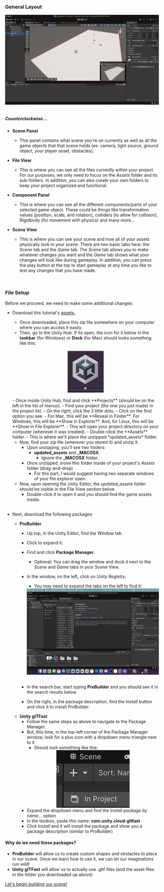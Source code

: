 ### General Layout

<img style="display: block; margin-left: auto; margin-right: auto;" src="unity_component.png" alt="Unity Editor Home Page">
<br/>

##### Counterclockwise...

* **Scene Panel**
    - This panel contains what scene you're on currently as well as all the game objects that that scene holds (ex: camera, light source, ground object, your player asset, obstacles).

* **File View**
    - This is where you can see all the files currently within your project. For our purposes, we only need to focus on the *Assets* folder and its sub-folders. In addition, you can also create your own folders to keep your project organized and functional.

* **Component Panel**
    - This is where you can see all the different components/parts of your selected game object. These could be things like transformation values (position, scale, and rotation), colliders (to allow for collision), Rigidbody (for movement with physics) and many more...

* **Scene View**
    - This is where you can see your scene and how all of your assets physically look in your scene. There are two basic tabs here: the *Scene* tab and the *Game* tab. The *Scene* tab allows you to make whatever changes you want and the *Game* tab shows what your changes will look like during gameplay. In addition, you can press the play button at the top to start gameplay at any time you like to test any changes that you have made.

</br>

### File Setup

Before we proceed, we need to make some additional changes:
- Download this tutorial's [assets.](https://drive.google.com/uc?export=download&id=1ucsgriZxbajK0LKflfUpLJHT86DQlHgI)
    - Once downloaded, place this zip file somewhere on your computer where you can access it easily.
    - Then, go to the Unity Hub. If its open, the icon for it below in the **taskbar** (for Windows) or **Dock** (for Mac) should looks something like this:
    <br/>
    <img style="display: block; margin-left: auto; margin-right: auto;" src="./groundwork_photos/step_87.png" alt="Unity Editor Home Page">
    <br/>
    - Once inside Unity Hub, find and click **Projects** (should be on the left in the list of menus).
    - Find your project (the one you just made) in the project list.
    - On the right, click the 3 little dots.
    - Click on the first option you see.
        - For Mac, this will be **Reveal in Finder**. For Windows, this will be **Show in Explorer**. And, for Linux, this will be **Show in File Explorer**.
    - This will open your project directory on your computer (wherever it was created).
    - Double-click the **Assets** folder.
        - This is where we'll place the unzipped *updated_assets* folder.
    <br/>

    - Now, find your zip file (wherever you stored it) and unzip it.
        - Upon unzipping, you'll see two folders: 
            - **updated_assets** and **_MACOSX**.
                - Ignore the **_MACOSX** folder.
        - Once unzipped, move this folder inside of your project's *Assets* folder (drag-and-drop)
            - For this part, I would suggest having two separate windows of your file explorer open.
    - Now, upon opening the Unity Editor, the *updated_assets* folder should be visible in the File View section below.
        - Double-click it to open it and you should find the game assets inside.
        <br/>
- Next, download the following packages:
    - **ProBuilder** 
        - Up top, in the Unity Editor, find the *Window* tab. 
        - Click to expand it.
        - Find and click **Package Manager.**
            - Optional: You can drag the window and dock it next to the *Scene* and *Game* tabs in your Scene View.
        - In the window, on the left, click on *Unity Registry*.
            - You may need to expand the tabs on the left to find it:
            
            <img style="display: block; margin-left: auto; margin-right: auto;" src="./groundwork_photos/step_88.png" alt="Unity Editor Home Page">
            <br/>
        - In the search bar, start typing **ProBuilder** and you should see it in the search results below. 
        - On the right, in the package description, find the *Install* button and click it to install ProBuilder.
    - **Unity glTFast**
        - Follow the same steps as above to navigate to the Package Manager.
        - But, this time, in the top-left corner of the Package Manager window, look for a plus icon with a dropdown menu triangle next to it
            - Should look something like this:
            <img style="display: block; margin-left: auto; margin-right: auto;" src="project_manager_dropdown.png" alt="project manager dropdown button">
        - Expand the dropdown menu and find the *Install package by name...* option
        - In the textbox, paste this name: **com.unity.cloud.gltfast**
        - Click *Install* and it will install the package and show you a package description (similar to ProBuilder)
    
#### Why do we need these packages?
- **ProBuilder** will allow us to create custom shapes and obstacles to place in our scene. Once we learn how to use it, we can let our imaginations run wild!
- **Unity glTFast** will allow us to actually use .gltf files (and the asset files in the folder you downloaded up above).

[Let's begin building our scene!](./groundwork.md)


